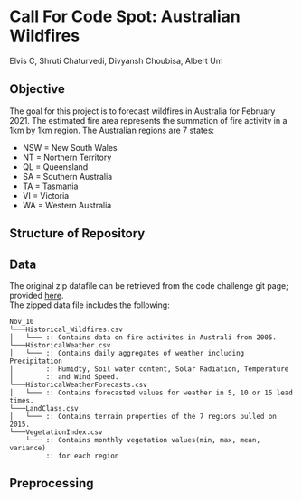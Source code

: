 # Call For Code Spot: Australian Wildfires
Elvis C, Shruti Chaturvedi, Divyansh Choubisa, Albert Um

## Objective
The goal for this project is to forecast wildfires in Australia for February 2021. The estimated fire area represents the summation of fire activity in a 1km by 1km region. The Australian regions are 7 states:
- NSW = New South Wales
- NT = Northern Territory
- QL = Queensland
- SA = Southern Australia
- TA = Tasmania
- VI = Victoria
- WA = Western Australia



## Structure of Repository


## Data
The original zip datafile can be retrieved from the code challenge git page; provided [here](https://github.com/Call-for-Code/Spot-Challenge-Wildfires). <br>
The zipped data file includes the following:

```
Nov_10
└───Historical_Wildfires.csv
│   └─── :: Contains data on fire activites in Australi from 2005.
└───HistoricalWeather.csv
│   └─── :: Contains daily aggregates of weather including Precipitation
│        :: Humidty, Soil water content, Solar Radiation, Temperature
│        :: and Wind Speed.
└───HistoricalWeatherForecasts.csv
│   └─── :: Contains forecasted values for weather in 5, 10 or 15 lead times.
└───LandClass.csv
│   └─── :: Contains terrain properties of the 7 regions pulled on 2015.
└───VegetationIndex.csv
    └─── :: Contains monthly vegetation values(min, max, mean, variance) 
         :: for each region
```


## Preprocessing